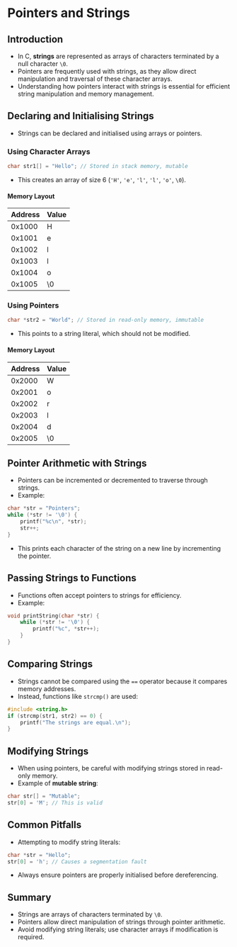 # Pointers and Strings

## Introduction

- In C, **strings** are represented as arrays of characters terminated by a null character `\0`.
- Pointers are frequently used with strings, as they allow direct manipulation and traversal of these character arrays.
- Understanding how pointers interact with strings is essential for efficient string manipulation and memory management.

## Declaring and Initialising Strings

- Strings can be declared and initialised using arrays or pointers.

### Using Character Arrays

```c
char str1[] = "Hello"; // Stored in stack memory, mutable
```

- This creates an array of size 6 (`'H'`, `'e'`, `'l'`, `'l'`, `'o'`, `\0`).

#### Memory Layout

| Address     | Value  |
|-------------|--------|
| 0x1000      | H      |
| 0x1001      | e      |
| 0x1002      | l      |
| 0x1003      | l      |
| 0x1004      | o      |
| 0x1005      | \0     |

### Using Pointers

```c
char *str2 = "World"; // Stored in read-only memory, immutable
```

- This points to a string literal, which should not be modified.

#### Memory Layout

| Address     | Value  |
|-------------|--------|
| 0x2000      | W      |
| 0x2001      | o      |
| 0x2002      | r      |
| 0x2003      | l      |
| 0x2004      | d      |
| 0x2005      | \0     |

## Pointer Arithmetic with Strings

- Pointers can be incremented or decremented to traverse through strings.
- Example:

```c
char *str = "Pointers";
while (*str != '\0') {
    printf("%c\n", *str);
    str++;
}
```

- This prints each character of the string on a new line by incrementing the pointer.

## Passing Strings to Functions

- Functions often accept pointers to strings for efficiency.
- Example:

```c
void printString(char *str) {
    while (*str != '\0') {
        printf("%c", *str++);
    }
}
```

## Comparing Strings

- Strings cannot be compared using the `==` operator because it compares memory addresses.
- Instead, functions like `strcmp()` are used:

```c
#include <string.h>
if (strcmp(str1, str2) == 0) {
    printf("The strings are equal.\n");
}
```

## Modifying Strings

- When using pointers, be careful with modifying strings stored in read-only memory.
- Example of **mutable string**:

```c
char str[] = "Mutable";
str[0] = 'M'; // This is valid
```

## Common Pitfalls

- Attempting to modify string literals:

```c
char *str = "Hello";
str[0] = 'h'; // Causes a segmentation fault
```

- Always ensure pointers are properly initialised before dereferencing.

## Summary

- Strings are arrays of characters terminated by `\0`.
- Pointers allow direct manipulation of strings through pointer arithmetic.
- Avoid modifying string literals; use character arrays if modification is required.

